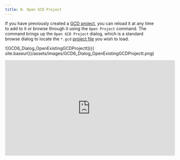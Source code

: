 ```yaml
---
title: B. Open GCD Project
---
```


If you have previously created a [GCD project](http://gcd6help.joewheaton.org/gcd-concepts/project), you can reload it at any time to add to it or browse through it using the `Open Project` command. The command brings up the `Open GCD Project` dialog, which is a standard browse dialog to locate the `*.gcd` [project file](http://gcd6help.joewheaton.org/gcd-concepts/project/-gcd-files) you wish to load.

![GCD6_Dialog_OpenExistingGCDProjectt]({{ site.baseurl}}/assets/images/GCD6_Dialog_OpenExistingGCDProjectt.png)

<iframe width="560" height="315" src="https://www.youtube.com/embed/-5kBJx-J-y8" frameborder="0" allowfullscreen></iframe>

